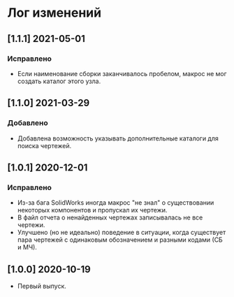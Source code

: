 ﻿# Лог изменений

[//]: # (YYYY-MM-DD)
[//]: # (Added, Changed, Deprecated, Removed, Fixed, Security)
[//]: # (Добавлено, Изменения, Устарело, Удалено, Исправлено, Безопасность)

## [1.1.1] 2021-05-01

### Исправлено

- Если наименование сборки заканчивалось пробелом, макрос не мог создать каталог этого узла.

## [1.1.0] 2021-03-29

### Добавлено

- Добавлена возможность указывать дополнительные каталоги для поиска чертежей. 

## [1.0.1] 2020-12-01

### Исправлено

- Из-за бага SolidWorks иногда макрос "не знал" о существовании некоторых компонентов и пропускал их чертежи.
- В файл отчета о ненайденных чертежах записывалась не все чертежи.
- Улучшено (но не идеально) поведение в ситуации, когда существует пара чертежей с одинаковым обозначением и разными кодами (СБ и МЧ).

## [1.0.0] 2020-10-19

- Первый выпуск.
